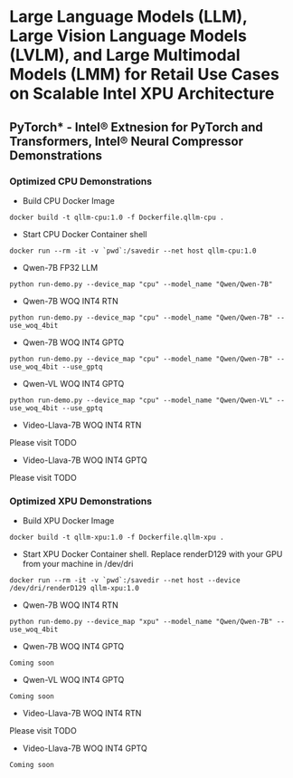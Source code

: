 # Large Language Models (LLM), Large Vision Language Models (LVLM), and Large Multimodal Models (LMM) for Retail Use Cases on Scalable Intel XPU Architecture


## PyTorch* - Intel® Extnesion for PyTorch and Transformers, Intel® Neural Compressor Demonstrations

### Optimized CPU Demonstrations

* Build CPU Docker Image
```
docker build -t qllm-cpu:1.0 -f Dockerfile.qllm-cpu .
```

 * Start CPU Docker Container shell
```
docker run --rm -it -v `pwd`:/savedir --net host qllm-cpu:1.0
```

* Qwen-7B FP32 LLM
```
python run-demo.py --device_map "cpu" --model_name "Qwen/Qwen-7B"
```

* Qwen-7B WOQ INT4 RTN
```
python run-demo.py --device_map "cpu" --model_name "Qwen/Qwen-7B" --use_woq_4bit
```

* Qwen-7B WOQ INT4 GPTQ
```
python run-demo.py --device_map "cpu" --model_name "Qwen/Qwen-7B" --use_woq_4bit --use_gptq
```

* Qwen-VL WOQ INT4 GPTQ
```
python run-demo.py --device_map "cpu" --model_name "Qwen/Qwen-VL" --use_woq_4bit --use_gptq
```

* Video-Llava-7B WOQ INT4 RTN

Please visit TODO

* Video-Llava-7B WOQ INT4 GPTQ

Please visit TODO


### Optimized XPU Demonstrations

* Build XPU Docker Image
```
docker build -t qllm-xpu:1.0 -f Dockerfile.qllm-xpu .
```

* Start XPU Docker Container shell. Replace renderD129 with your GPU from your machine in /dev/dri
```
docker run --rm -it -v `pwd`:/savedir --net host --device /dev/dri/renderD129 qllm-xpu:1.0
```

* Qwen-7B WOQ INT4 RTN
```
python run-demo.py --device_map "xpu" --model_name "Qwen/Qwen-7B" --use_woq_4bit
```

* Qwen-7B WOQ INT4 GPTQ
```
Coming soon
```

* Qwen-VL WOQ INT4 GPTQ
```
Coming soon
```

* Video-Llava-7B WOQ INT4 RTN

Please visit TODO

* Video-Llava-7B WOQ INT4 GPTQ
```
Coming soon
```
